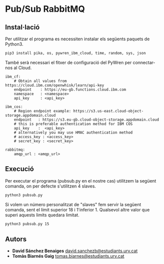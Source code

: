 # Pub/Sub RabbitMQ

## Instal·lació

Per utilitzar el programa es necessiten instalar els següents paquets de Python3.

```bash
pip3 install pika, os, pywren_ibm_cloud, time, random, sys, json
```

També serà necessari el fitxer de configuració del PyWren per connectar-nos al Cloud.

```
ibm_cf:
    # Obtain all values from https://cloud.ibm.com/openwhisk/learn/api-key
    endpoint    : https://eu-gb.functions.cloud.ibm.com
    namespace   : <namespace>
    api_key     : <api_key>

ibm_cos:
    # Region endpoint example: https://s3.us-east.cloud-object-storage.appdomain.cloud
    endpoint   : https://s3.eu-gb.cloud-object-storage.appdomain.cloud
    # this is preferable authentication method for IBM COS
    api_key    :  <api_key>
    # alternatively you may use HMAC authentication method
    # access_key : <access_key>
    # secret_key : <secret_key>
	
rabbitmq:
    amqp_url : <amqp_url>
```

## Execució

Per executar el programa (pubsub.py en el nostre cas) utilitzem la següent comanda, on per defecte s'utilitzen 4 slaves.

```bash
python3 pubsub.py 
```

Si volem un número personalitzat de "slaves" fem servir la següent comanda, sent el límit superior 18 i 1'inferior 1. Qualsevol altre valor que superi aquests limits quedara limitat.

```bash
python3 pubsub.py 15
```

## Autors

* **David Sánchez Benaiges**  [david.sanchezb@estudiants.urv.cat](mailto:david.sanchezb@estudiants.urv.cat)
* **Tomàs Biarnés Gaig**  [tomas.biarnes@estudiants.urv.cat](mailto:tomas.biarnes@estudiants.urv.cat)
